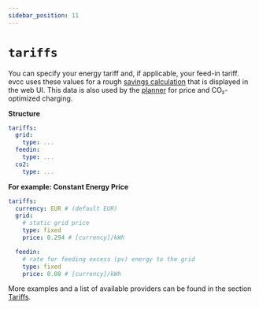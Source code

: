 ```yaml
---
sidebar_position: 11
---
```


# `tariffs`

You can specify your energy tariff and, if applicable, your feed-in tariff.
evcc uses these values for a rough [savings calculation](/docs/faq#statistical-data) that is displayed in the web UI.
This data is also used by the [planner](/docs/features/plans) for price and CO₂-optimized charging.

**Structure**

```yaml
tariffs:
  grid:
    type: ...
  feedin:
    type: ...
  co2:
    type: ...
```

**For example: Constant Energy Price**

```yaml
tariffs:
  currency: EUR # (default EUR)
  grid:
    # static grid price
    type: fixed
    price: 0.294 # [currency]/kWh

  feedin:
    # rate for feeding excess (pv) energy to the grid
    type: fixed
    price: 0.08 # [currency]/kWh
```

More examples and a list of available providers can be found in the section [Tariffs](/docs/devices/tariffs).
